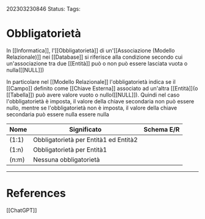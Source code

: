 202303230846
Status: 
Tags:

# Obbligatorietà
In [[Informatica]], l'[[Obbligatorietà]] di un'[[Associazione (Modello Relazionale)]] nei [[Database]] si riferisce alla condizione secondo cui un'associazione tra due [[Entità]] può o non può essere lasciata vuota o nulla([[NULL]])

In particolare nel [[Modello Relazionale]] l'obbligatorietà indica se il [[Campo]] definito come [[Chiave Esterna]] associato ad un'altra [[Entità]](o [[Tabella]]) può avere valore vuoto o nullo([[NULL]]).
Quindi nel caso l'obbligatorietà è imposta, il valore della chiave secondaria
non può essere nullo, mentre se l'obbligatorietà non è imposta, il valore della chiave secondaria può essere nulla essere nulla

| Nome | Significato | Schema E/R |
| ---- | ----------- | ---------- |
| (1:1)     | Obbligatorietà per Entità1 ed Entità2             |            |
| (1:n)     | Obbligatorietà per Entità1             |            |
| (n:m)     | Nessuna obbligatorietà             |            |


---
# References

[[ChatGPT]]